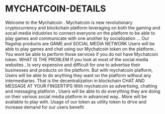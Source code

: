 # MYCHATCOIN-DETAILS
Welcome to the Mychatcoin . Mychatcoin is new revolutionary cryptocurrency and blockchain platform leveraging on both the gaming and socail media industries to connect everyone on the platform to be able to play games and communicate with one another by socialization … Our flagship products are GAME and SOCIAL MEDIA NETWORK Users will be able to play games and chat using our Mychatcoin token on the platform.. You wont be able to perform those services if you do not have Mychatcoin token. WHAT IS THE PROBLEM  If you look at most of the social media websites , Is very expensive and difficult for one to advertise their businesses and products on the platform. But with mychatcoin platform, Users will be able to do anything they want on the platform without any intermediaries. That is the decentralization in blockchain        CHAT AND MESSAGE AT YOUR FINGERTIPS  With mychatcoin as advertising, chatting and messaging platform , Users will be able to do everything they are doing on their various social media platform in advanced way.. More will be available to play with. Usage of our token as utility token to drive and increase demand for our users benefit
